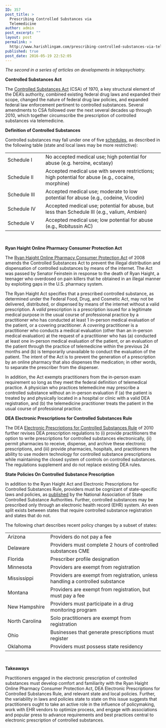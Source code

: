```yaml
---
ID: 357
post_title: >
  Prescribing Controlled Substances via
  Telemedicine
author: admin
post_excerpt: ""
layout: post
permalink: >
  http://www.harishlingam.com/prescribing-controlled-substances-via-telemedicine/
published: true
post_date: 2016-05-19 22:52:05
---
```

<em>The second in a series of articles on developments in telepsychiatry.</em>

<strong>Controlled Substances Act</strong>

The <a href="http://web.archive.org/web/20180107153518/http://www.fda.gov/regulatoryinformation/legislation/ucm148726.htm">Controlled Substances Act</a> (CSA) of 1970, a key structural element of the DEA’s authority, combined existing federal drug laws and expanded their scope, changed the nature of federal drug law policies, and expanded federal law enforcement pertinent to controlled substances. Several amendments to CSA followed over the next several decades up through 2010, which together circumscribe the prescription of controlled substances via telemedicine.

<strong>Definition of Controlled Substances</strong>

Controlled substances may fall under one of five <a href="http://web.archive.org/web/20180107153518/http://www.deadiversion.usdoj.gov/schedules/">schedules</a>, as described in the following table (state and local laws may be more restrictive):
<table width="622">
<tbody>
<tr>
<td width="136">Schedule I</td>
<td width="594">No accepted medical use; high potential for abuse (e.g. heroine, ecstasy)</td>
</tr>
<tr>
<td width="136">Schedule II</td>
<td width="594">Accepted medical use with severe restrictions; high potential for abuse (e.g., cocaine, morphine)</td>
</tr>
<tr>
<td width="136">Schedule III</td>
<td width="594">Accepted medical use; moderate to low potential for abuse (e.g., codeine, Vicodin)</td>
</tr>
<tr>
<td width="136">Schedule IV</td>
<td width="594">Accepted medical use; potential for abuse, but less than Schedule III (e.g., valium, Ambien)</td>
</tr>
<tr>
<td width="136">Schedule V</td>
<td width="594">Accepted medical use; low potential for abuse (e.g., Robitussin AC)</td>
</tr>
</tbody>
</table>
&nbsp;

<strong>Ryan Haight Online Pharmacy Consumer Protection Act</strong>

The <a href="http://web.archive.org/web/20180107153518/http://www.dea.gov/pubs/pressrel/pr041309.html">Ryan Haight Online Pharmacy Consumer Protection Act</a> of 2008 amends the Controlled Substances Act to prevent the illegal distribution and dispensation of controlled substances by means of the internet. The Act was passed by Senator Feinstein in response to the death of Ryan Haight, a teenager who overdosed on pain killers that he obtained in an illegal manner by exploiting gaps in the U.S. pharmacy system.

The Ryan Haight Act specifies that a prescribed controlled substance, as determined under the Federal Food, Drug, and Cosmetic Act, may not be delivered, distributed, or dispensed by means of the internet without a valid prescription. A <em>valid</em> prescription is a prescription issued for a legitimate medical purpose in the usual course of professional practice by a practitioner who has conducted at least 1 in-person medical evaluation of the patient, or a covering practitioner. A <em>covering</em> practitioner is a practitioner who conducts a medical evaluation (other than an in-person medical evaluation) at the request of a practitioner who has (a) conducted at least one in-person medical evaluation of the patient, or an evaluation of the patient through the practice of telemedicine within the previous 24 months and (b) is temporarily unavailable to conduct the evaluation of the patient. The intent of the Act is to prevent the generation of a prescription by an online pharmacy that also dispenses the medication; in other words, to separate the prescriber from the dispenser.

In addition, the Act exempts practitioners from the in-person exam requirement so long as they meet the federal definition of telemedical practice. A physician who practices telemedicine may prescribe a controlled substance without an in-person evaluation if (a) the patient is treated by and physically located in a hospital or clinic with a valid DEA registration, and (b) the telemedicine practitioner treats the patient in the usual course of professional practice.

<strong>DEA Electronic Prescriptions for Controlled Substances Rule</strong>

The DEA <a href="http://web.archive.org/web/20180107153518/http://www.deadiversion.usdoj.gov/ecomm/e_rx/">Electronic Prescriptions for Controlled Substances Rule</a> of 2010 further revises DEA prescription regulations to (i) provide practitioners the option to write prescriptions for controlled substances electronically, (ii) permit pharmacies to receive, dispense, and archive these electronic prescriptions, and (iii) provide pharmacies, hospitals, and practitioners the ability to use modern technology for controlled substance prescriptions while maintaining the closed system of controls on controlled substances. The regulations supplement and do not replace existing DEA rules.

<strong>State Policies On Controlled Substance Prescription</strong>

In addition to the Ryan Haight Act and Electronic Prescriptions for Controlled Substances Rule, providers must be cognizant of state-specific laws and policies, as <a href="http://web.archive.org/web/20180107153518/http://www.nascsa.org/stateprofiles.htm">published</a> by the National Association of State Controlled Substance Authorities. Further, controlled substances may be prescribed only through an electronic health record (EHR) system. An even split exists between states that require controlled substance registration and states that do not.

The following chart describes recent policy changes by a subset of states:
<table>
<tbody>
<tr>
<td width="156">Arizona</td>
<td width="566">Providers do not pay a fee</td>
</tr>
<tr>
<td width="156">Delaware</td>
<td width="566">Providers must complete 2 hours of controlled substances CME</td>
</tr>
<tr>
<td width="156">Florida</td>
<td width="566">Prescriber profile designation</td>
</tr>
<tr>
<td width="156">Minnesota</td>
<td width="566">Providers are exempt from registration</td>
</tr>
<tr>
<td width="156">Mississippi</td>
<td width="566">Providers are exempt from registration, unless handling a controlled substance</td>
</tr>
<tr>
<td width="156">Montana</td>
<td width="566">Providers are exempt from registration, but must pay a fee</td>
</tr>
<tr>
<td width="156">New Hampshire</td>
<td width="566">Providers must participate in a drug monitoring program</td>
</tr>
<tr>
<td width="156">North Carolina</td>
<td width="566">Solo practitioners are exempt from registration</td>
</tr>
<tr>
<td width="156">Ohio</td>
<td width="566">Businesses that generate prescriptions must register</td>
</tr>
<tr>
<td width="156">Oklahoma</td>
<td width="566">Providers must possess state residency</td>
</tr>
</tbody>
</table>
&nbsp;

<strong>Takeaways</strong>

Practitioners engaged in the electronic prescription of controlled substances must develop comfort and familiarity with the Ryan Haight Online Pharmacy Consumer Protection Act, DEA Electronic Prescriptions for Controlled Substances Rule, and relevant state and local policies. Further, the variability in laws and policies state to state on this issue suggests that practitioners ought to take an active role in the influence of policymaking, work with EHR vendors to optimize process, and engage with associations and popular press to advance requirements and best practices central to electronic prescription of controlled substances.